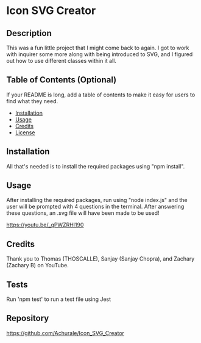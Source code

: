# Icon SVG Creator

## Description

This was a fun little project that I might come back to again. I got to work with inquirer some more along with being introduced to SVG, and I figured out
how to use different classes within it all.

## Table of Contents (Optional)

If your README is long, add a table of contents to make it easy for users to find what they need.

- [Installation](#installation)
- [Usage](#usage)
- [Credits](#credits)
- [License](#license)

## Installation

All that's needed is to install the required packages using "npm install".

## Usage

After installing the required packages, run using "node index.js" and the user will be prompted with 4 questions in the terminal.
After answering these questions, an .svg file will have been made to be used!

https://youtu.be/_qPWZRHl190

## Credits
Thank you to Thomas (THOSCALLE), Sanjay (Sanjay Chopra), and Zachary (Zachary B) on YouTube.

## Tests
Run 'npm test' to run a test file using Jest

## Repository
https://github.com/Achurale/Icon_SVG_Creator
